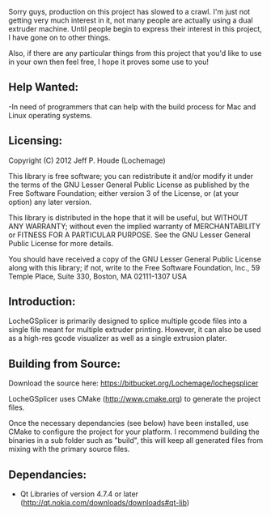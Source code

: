 Sorry guys, production on this project has slowed to a crawl.  I'm just not
getting very much interest in it, not many people are actually using a dual
extruder machine.  Until people begin to express their interest in this
project, I have gone on to other things.

Also, if there are any particular things from this project that you'd like
to use in your own then feel free, I hope it proves some use to you!

Help Wanted:
------------

 -In need of programmers that can help with the build process
  for Mac and Linux operating systems.


Licensing:
----------

Copyright (C) 2012 Jeff P. Houde (Lochemage)

This library is free software; you can redistribute it and/or modify it under
the terms of the GNU Lesser General Public License as published by the Free
Software Foundation; either version 3 of the License, or (at your option)
any later version.

This library is distributed in the hope that it will be useful, but WITHOUT
ANY WARRANTY; without even the implied warranty of MERCHANTABILITY or FITNESS
FOR A PARTICULAR PURPOSE. See the GNU Lesser General Public License for more
details.

You should have received a copy of the GNU Lesser General Public License
along with this library; if not, write to the Free Software Foundation, Inc.,
59 Temple Place, Suite 330, Boston, MA 02111-1307 USA


Introduction:
-------------

LocheGSplicer is primarily designed to splice multiple gcode files into a
single file meant for multiple extruder printing.  However, it can also be
used as a high-res gcode visualizer as well as a single extrusion plater.


Building from Source:
---------------------
Download the source here: https://bitbucket.org/Lochemage/lochegsplicer

LocheGSplicer uses CMake (http://www.cmake.org) to generate the project files.

Once the necessary dependancies (see below) have been installed, use CMake to
configure the project for your platform.  I recommend building the binaries in a sub
folder such as "build", this will keep all generated files from mixing with the
primary source files.


Dependancies:
-------------
 - Qt Libraries of version 4.7.4 or later (http://qt.nokia.com/downloads/downloads#qt-lib)
